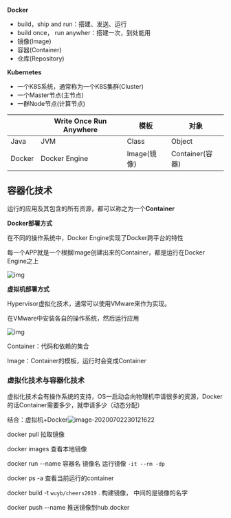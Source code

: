 **Docker**

- build，ship and run：搭建、发送、运行
- build once， run anywher：搭建一次，到处能用
- 镜像(Image)
- 容器(Container)
- 仓库(Repository)



**Kubernetes**

- 一个K8S系统，通常称为一个K8S集群(Cluster)
- 一个Master节点(主节点)
- 一群Node节点(计算节点)



|        | Write Once Run Anywhere | 模板        | 对象            |
| ------ | ----------------------- | ----------- | --------------- |
| Java   | JVM                     | Class       | Object          |
| Docker | Docker Engine           | Image(镜像) | Container(容器) |

## 容器化技术

运行的应用及其包含的所有资源，都可以称之为一个**Container**

**Docker部署方式**

在不同的操作系统中，Docker Engine实现了Docker跨平台的特性

每一个APP就是一个根据Image创建出来的Container，都是运行在Docker Engine之上

![img](https://tva1.sinaimg.cn/large/007S8ZIlgy1ggcrlngnsij30xa0ql3z4.jpg)

**虚拟机部署方式**

Hypervisor虚拟化技术，通常可以使用VMware来作为实现。

在VMware中安装各自的操作系统，然后运行应用

![img](https://tva1.sinaimg.cn/large/007S8ZIlgy1ggcrm3v2mdj30xa0qldiv.jpg)

Container：代码和依赖的集合

Image：Container的模板，运行时会变成Container

### 虚拟化技术与容器化技术

虚拟化技术会有操作系统的支持，OS一启动会向物理机申请很多的资源，Docker的话Container需要多少，就申请多少（动态分配）

结合：虚拟机+Docker![image-20200702230121622](https://tva1.sinaimg.cn/large/007S8ZIlgy1ggd0wdnzkyj319o0u0tew.jpg)



docker pull 拉取镜像

docker images 查看本地镜像

docker run --name 容器名 镜像名 运行镜像   `-it --rm -dp`

docker ps -a 查看当前运行的container 

docker build -t `wuyb/cheers2019` . 构建镜像， 中间的是镜像的名字

docker push --name 推送镜像到hub.docker

